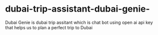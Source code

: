 # dubai-trip-assistant-dubai-genie-
Dubai Genie is dubai trip assitant   which is chat bot using open ai api key that helps us to plan a perfect trip to Dubai 
